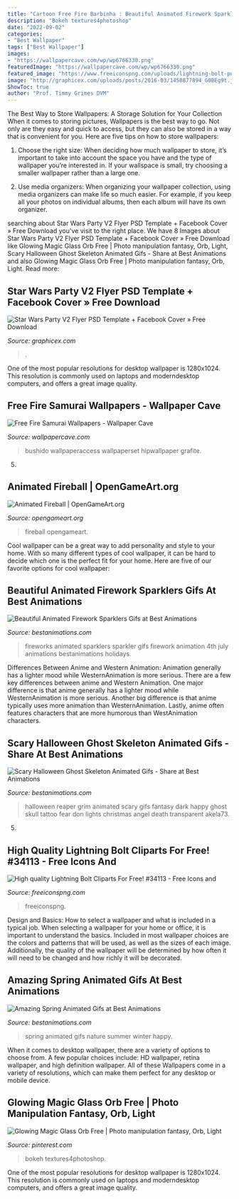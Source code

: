 ```yaml
---
title: "Cartoon Free Fire Barbinha : Beautiful Animated Firework Sparklers Gifs At Best Animations"
description: "Bokeh textures4photoshop"
date: "2022-09-02"
categories:
- "Best Wallpaper"
tags: ["Best Wallpaper"]
images:
- "https://wallpapercave.com/wp/wp6766330.png"
featuredImage: "https://wallpapercave.com/wp/wp6766330.png"
featured_image: "https://www.freeiconspng.com/uploads/lightning-bolt-png-0.png"
image: "http://graphicex.com/uploads/posts/2016-03/1458877894_G0BEg9t.jpg"
ShowToc: true
author: "Prof. Timmy Grimes DVM"
---
```



The Best Way to Store Wallpapers: A Storage Solution for Your Collection
When it comes to storing pictures, Wallpapers is the best way to go. Not only are they easy and quick to access, but they can also be stored in a way that is convenient for you. Here are five tips on how to store wallpapers:
1) Choose the right size: When deciding how much wallpaper to store, it’s important to take into account the space you have and the type of wallpaper you’re interested in. If your wallspace is small, try choosing a smaller wallpaper rather than a large one.

2) Use media organizers: When organizing your wallpaper collection, using media organizers can make life so much easier. For example, if you keep all your photos on individual albums, then each album will have its own organizer.

	

		
searching about Star Wars Party V2 Flyer PSD Template + Facebook Cover » Free Download you've visit to the right place. We have 8 Images about Star Wars Party V2 Flyer PSD Template + Facebook Cover » Free Download like Glowing Magic Glass Orb Free | Photo manipulation fantasy, Orb, Light, Scary Halloween Ghost Skeleton Animated Gifs - Share at Best Animations and also Glowing Magic Glass Orb Free | Photo manipulation fantasy, Orb, Light. Read more:
		
    
## Star Wars Party V2 Flyer PSD Template + Facebook Cover » Free Download

<img loading=lazy src="http://graphicex.com/uploads/posts/2016-03/1458877894_G0BEg9t.jpg" onerror="this.onerror=null;this.src='https://tse2.mm.bing.net/th?id=OIP.C0IeTQCzzavBJZ8TRLpH_QHaKX&amp;pid=15.1';" alt="Star Wars Party V2 Flyer PSD Template + Facebook Cover » Free Download">

_Source: graphicex.com_

>. 

	

One of the most popular resolutions for desktop wallpaper is 1280x1024. This resolution is commonly used on laptops and moderndesktop computers, and offers a great image quality.

    
## Free Fire Samurai Wallpapers - Wallpaper Cave

<img loading=lazy src="https://wallpapercave.com/wp/wp6766330.png" onerror="this.onerror=null;this.src='https://tse3.mm.bing.net/th?id=OIP.UGF1Z1fRpzhmmoYwLrp27gHaNK&amp;pid=15.1';" alt="Free Fire Samurai Wallpapers - Wallpaper Cave">

_Source: wallpapercave.com_

>bushido wallpaperaccess wallpaperset hipwallpaper grafite. 

	

5.

    
## Animated Fireball | OpenGameArt.org

<img loading=lazy src="https://opengameart.org/sites/default/files/fireball.png" onerror="this.onerror=null;this.src='https://tse4.mm.bing.net/th?id=OIP.6yQx-JisMl0_ACEA8DcPDQHaHa&amp;pid=15.1';" alt="Animated Fireball | OpenGameArt.org">

_Source: opengameart.org_

>fireball opengameart. 

	

Cool wallpaper can be a great way to add personality and style to your home. With so many different types of cool wallpaper, it can be hard to decide which one is the perfect fit for your home. Here are five of our favorite options for cool wallpaper: 

    
## Beautiful Animated Firework Sparklers Gifs At Best Animations

<img loading=lazy src="http://bestanimations.com/Holidays/Fireworks/fireworks-sparkler-animation-16.gif" onerror="this.onerror=null;this.src='https://tse4.mm.bing.net/th?id=OIP.1owqtlp1Oh6ytr2T_qdfBgAAAA&amp;pid=15.1';" alt="Beautiful Animated Firework Sparklers Gifs at Best Animations">

_Source: bestanimations.com_

>fireworks animated sparklers sparkler gifs firework animation 4th july animations bestanimations holidays. 

	

Differences Between Anime and Western Animation: Animation generally has a lighter mood while WesternAnimation is more serious.
There are a few key differences between anime and Western Animation. One major difference is that anime generally has a lighter mood while WesternAnimation is more serious. Another big difference is that anime typically uses more animation than WesternAnimation. Lastly, anime often features characters that are more humorous than WestAnimation characters.

    
## Scary Halloween Ghost Skeleton Animated Gifs - Share At Best Animations

<img loading=lazy src="http://bestanimations.com/Holidays/Halloween/grim-reaper-candle-animated.gif" onerror="this.onerror=null;this.src='https://tse1.mm.bing.net/th?id=OIP.Mm2hogG_TX7wN4f-Bl-8WAAAAA&amp;pid=15.1';" alt="Scary Halloween Ghost Skeleton Animated Gifs - Share at Best Animations">

_Source: bestanimations.com_

>halloween reaper grim animated scary gifs fantasy dark happy ghost skull tattoo fear don lights christmas angel death transparent akela73. 

	

5.

    
## High Quality Lightning Bolt Cliparts For Free! #34113 - Free Icons And

<img loading=lazy src="https://www.freeiconspng.com/uploads/lightning-bolt-png-0.png" onerror="this.onerror=null;this.src='https://tse3.mm.bing.net/th?id=OIP.oH40PPyMtFxfhPUJyfM9aQAAAA&amp;pid=15.1';" alt="High quality Lightning Bolt Cliparts For Free! #34113 - Free Icons and">

_Source: freeiconspng.com_

>freeiconspng. 

	

Design and Basics: How to select a wallpaper and what is included in a typical job.
When selecting a wallpaper for your home or office, it is important to understand the basics. Included in most wallpaper choices are the colors and patterns that will be used, as well as the sizes of each image. Additionally, the quality of the wallpaper will be determined by how often it will need to be changed and how richly it will be decorated.

    
## Amazing Spring Animated Gifs At Best Animations

<img loading=lazy src="http://bestanimations.com/Nature/spring/daffodils-spring-nature-gif-1.gif" onerror="this.onerror=null;this.src='https://tse4.mm.bing.net/th?id=OIP.FtxpqNbk-kAvwc12ENnX3AHaE7&amp;pid=15.1';" alt="Amazing Spring Animated Gifs at Best Animations">

_Source: bestanimations.com_

>spring animated gifs nature summer winter happy. 

	

When it comes to desktop wallpaper, there are a variety of options to choose from. A few popular choices include: HD wallpaper, retina wallpaper, and high definition wallpaper. All of these Wallpapers come in a variety of resolutions, which can make them perfect for any desktop or mobile device. 

    
## Glowing Magic Glass Orb Free | Photo Manipulation Fantasy, Orb, Light

<img loading=lazy src="https://i.pinimg.com/736x/1a/96/56/1a9656566e1be58df9eca6dc7bd9939d.jpg" onerror="this.onerror=null;this.src='https://tse3.mm.bing.net/th?id=OIP.PviE5BnIqQWR1lw0jmZMUgHaFj&amp;pid=15.1';" alt="Glowing Magic Glass Orb Free | Photo manipulation fantasy, Orb, Light">

_Source: pinterest.com_

>bokeh textures4photoshop. 

	

One of the most popular resolutions for desktop wallpaper is 1280x1024. This resolution is commonly used on laptops and moderndesktop computers, and offers a great image quality.

